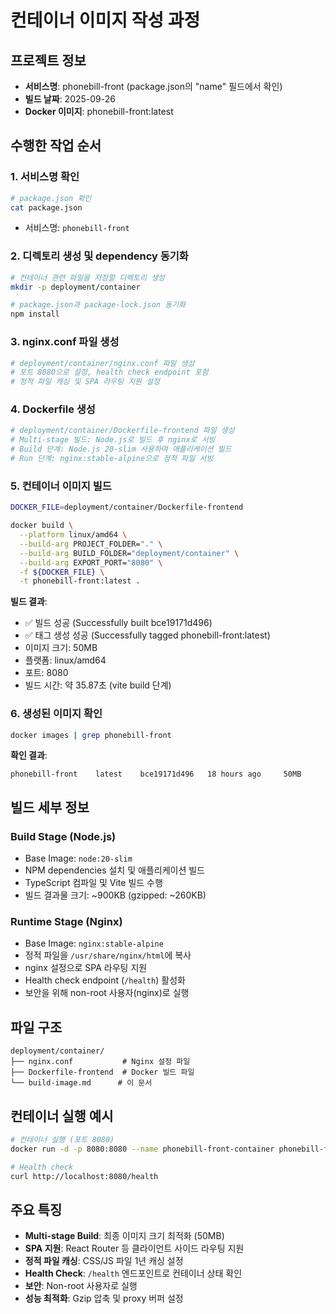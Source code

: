 # 컨테이너 이미지 작성 과정

## 프로젝트 정보
- **서비스명**: phonebill-front (package.json의 "name" 필드에서 확인)
- **빌드 날짜**: 2025-09-26
- **Docker 이미지**: phonebill-front:latest

## 수행한 작업 순서

### 1. 서비스명 확인
```bash
# package.json 확인
cat package.json
```
- 서비스명: `phonebill-front`

### 2. 디렉토리 생성 및 dependency 동기화
```bash
# 컨테이너 관련 파일을 저장할 디렉토리 생성
mkdir -p deployment/container

# package.json과 package-lock.json 동기화
npm install
```

### 3. nginx.conf 파일 생성
```bash
# deployment/container/nginx.conf 파일 생성
# 포트 8080으로 설정, health check endpoint 포함
# 정적 파일 캐싱 및 SPA 라우팅 지원 설정
```

### 4. Dockerfile 생성
```bash
# deployment/container/Dockerfile-frontend 파일 생성
# Multi-stage 빌드: Node.js로 빌드 후 nginx로 서빙
# Build 단계: Node.js 20-slim 사용하여 애플리케이션 빌드
# Run 단계: nginx:stable-alpine으로 정적 파일 서빙
```

### 5. 컨테이너 이미지 빌드
```bash
DOCKER_FILE=deployment/container/Dockerfile-frontend

docker build \
  --platform linux/amd64 \
  --build-arg PROJECT_FOLDER="." \
  --build-arg BUILD_FOLDER="deployment/container" \
  --build-arg EXPORT_PORT="8080" \
  -f ${DOCKER_FILE} \
  -t phonebill-front:latest .
```

**빌드 결과**:
- ✅ 빌드 성공 (Successfully built bce19171d496)
- ✅ 태그 생성 성공 (Successfully tagged phonebill-front:latest)
- 이미지 크기: 50MB
- 플랫폼: linux/amd64
- 포트: 8080
- 빌드 시간: 약 35.87초 (vite build 단계)

### 6. 생성된 이미지 확인
```bash
docker images | grep phonebill-front
```

**확인 결과**:
```
phonebill-front    latest    bce19171d496   18 hours ago     50MB
```

## 빌드 세부 정보

### Build Stage (Node.js)
- Base Image: `node:20-slim`
- NPM dependencies 설치 및 애플리케이션 빌드
- TypeScript 컴파일 및 Vite 빌드 수행
- 빌드 결과물 크기: ~900KB (gzipped: ~260KB)

### Runtime Stage (Nginx)
- Base Image: `nginx:stable-alpine`
- 정적 파일을 `/usr/share/nginx/html`에 복사
- nginx 설정으로 SPA 라우팅 지원
- Health check endpoint (`/health`) 활성화
- 보안을 위해 non-root 사용자(nginx)로 실행

## 파일 구조
```
deployment/container/
├── nginx.conf           # Nginx 설정 파일
├── Dockerfile-frontend  # Docker 빌드 파일
└── build-image.md      # 이 문서
```

## 컨테이너 실행 예시
```bash
# 컨테이너 실행 (포트 8080)
docker run -d -p 8080:8080 --name phonebill-front-container phonebill-front:latest

# Health check
curl http://localhost:8080/health
```

## 주요 특징
- **Multi-stage Build**: 최종 이미지 크기 최적화 (50MB)
- **SPA 지원**: React Router 등 클라이언트 사이드 라우팅 지원
- **정적 파일 캐싱**: CSS/JS 파일 1년 캐싱 설정
- **Health Check**: `/health` 엔드포인트로 컨테이너 상태 확인
- **보안**: Non-root 사용자로 실행
- **성능 최적화**: Gzip 압축 및 proxy 버퍼 설정


